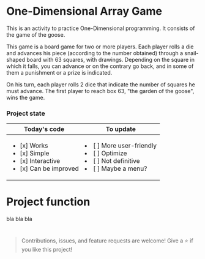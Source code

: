 # One-Dimensional Array Game
This is an activity to practice One-Dimensional programming. It consists of the game of the goose.

This game is a board game for two or more players. Each player rolls a die and advances his piece (according to the number obtained) through a snail-shaped board with 63 squares, with drawings. Depending on the square in which it falls, you can advance or on the contrary go back, and in some of them a punishment or a prize is indicated.

On his turn, each player rolls 2 dice that indicate the number of squares he must advance. The first player to reach box 63, "the garden of the goose", wins the game.

### Project state
| Today's code  | To update     |
| ------------- | ------------- |
|  <ul><li>[x] Works</li><li>[x] Simple</li><li>[x] Interactive</li><li>[x] Can be improved</li></ul>  | <li>[ ] More user-friendly</li><li>[ ] Optimize</li><li>[ ] Not definitive</li><li>[ ] Maybe a menu?</li>  |

# Project function

bla bla bla 


#
>Contributions, issues, and feature requests are welcome!
>Give a ⭐️ if you like this project!
